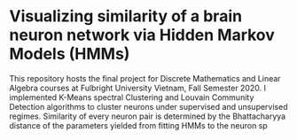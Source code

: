 # Visualizing similarity of a brain neuron network via Hidden Markov Models (HMMs)

This repository hosts the final project for Discrete Mathematics and Linear Algebra courses at Fulbright University Vietnam, Fall Semester 2020.
I implemented K-Means spectral Clustering and Louvain Community Detection algorithms to cluster neurons under supervised and unsupervised regimes. Similarity of every neuron pair is determined by the Bhattacharyya distance of the parameters yielded from fitting HMMs to the neuron sp
